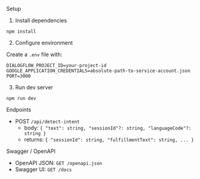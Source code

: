 Setup

1) Install dependencies
```
npm install
```

2) Configure environment

Create a `.env` file with:
```
DIALOGFLOW_PROJECT_ID=your-project-id
GOOGLE_APPLICATION_CREDENTIALS=absolute-path-to-service-account.json
PORT=3000
```

3) Run dev server
```
npm run dev
```

Endpoints

- POST `/api/detect-intent`
  - body: `{ "text": string, "sessionId"?: string, "languageCode"?: string }`
  - returns: `{ "sessionId": string, "fulfillmentText": string, ... }`

Swagger / OpenAPI

- OpenAPI JSON: `GET /openapi.json`
- Swagger UI: `GET /docs`
